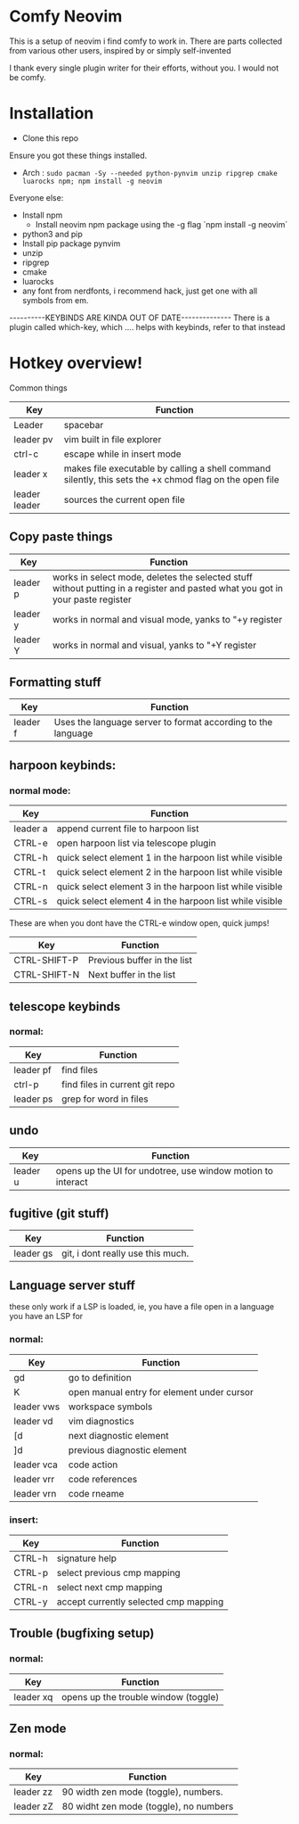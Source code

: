 # Comfy Neovim

This is a setup of neovim i find comfy to work in.
There are parts collected from various other users, inspired by or simply self-invented

I thank every single plugin writer for their efforts, without you. I would not be comfy.

# Installation
* Clone this repo

Ensure you got these things installed.
* Arch : `sudo pacman -Sy --needed python-pynvim unzip ripgrep cmake luarocks npm; npm install -g neovim`

Everyone else:
* Install npm
    * Install neovim npm package using the -g flag `npm install -g neovim´
* python3 and pip
* Install pip package pynvim 
* unzip
* ripgrep
* cmake
* luarocks
* any font from nerdfonts, i recommend hack, just get one with all symbols from em.

----------KEYBINDS ARE KINDA OUT OF DATE--------------
There is a plugin called which-key, which .... helps with keybinds, refer to that instead


# Hotkey overview!
Common things

| Key | Function |
| ---- | ---- |
| Leader | spacebar |
| leader pv | vim built in file explorer |
|ctrl-c |escape while in insert mode |
|leader x | makes file executable by calling a shell command silently, this sets the +x chmod flag on the open file|
| leader leader | sources the current open file |

## Copy paste things

| Key | Function |
| ---- | ---- |
|leader p | works in select mode, deletes the selected stuff without putting in a register and pasted what you got in your paste register |
|leader y | works in normal and visual mode, yanks to "+y register |
|leader Y | works in normal and visual, yanks to "+Y register |

## Formatting stuff
| Key | Function |
| ---- | ---- |
|leader f | Uses the language server to format according to the language |

## harpoon keybinds: 
### normal mode:

| Key | Function |
| ---- | ---- |
| leader a | append current file to harpoon list |
| CTRL-e | open harpoon list via telescope plugin|
| CTRL-h | quick select element 1 in the harpoon list while visible |
| CTRL-t | quick select element 2 in the harpoon list while visible|
| CTRL-n | quick select element 3 in the harpoon list while visible|
| CTRL-s | quick select element 4 in the harpoon list while visible|

These are when you dont have the CTRL-e window open, quick jumps!

| Key | Function |
| ---- | ---- |
| CTRL-SHIFT-P | Previous buffer in the list |
| CTRL-SHIFT-N | Next buffer in the list |

## telescope keybinds

### normal:
| Key | Function |
| ---- | ---- |
| leader pf | find files|
| ctrl-p | find files in current git repo|
| leader ps | grep for word in files|

## undo
| Key | Function |
| ---- | ---- |
| leader u | opens up the UI for undotree, use window motion to interact|

## fugitive (git stuff)
| Key | Function |
| ---- | ---- |
| leader gs | git, i dont really use this much.|

## Language server stuff
these only work if a LSP is loaded, 
ie, you have a file open in a language you have an LSP for

### normal: 
| Key | Function |
| ---- | ---- |
| gd | go to definition|
| K | open manual entry for element under cursor|
| leader vws | workspace symbols|
| leader vd | vim diagnostics|
| [d | next diagnostic element|
| ]d | previous diagnostic element|
| leader vca | code action|
| leader vrr | code references|
| leader vrn | code rneame|

### insert:
| Key | Function |
| ---- | ---- |
| CTRL-h | signature help|
| CTRL-p | select previous cmp mapping|
| CTRL-n | select next cmp mapping|
| CTRL-y | accept currently selected cmp mapping|

## Trouble (bugfixing setup)
### normal:
| Key | Function |
| ---- | ---- |
|leader xq | opens up the trouble window (toggle) |


## Zen mode
### normal:
| Key | Function |
| ---- | ---- |
| leader zz | 90 width zen mode (toggle), numbers.|
| leader zZ | 80 widht zen mode (toggle), no numbers|


